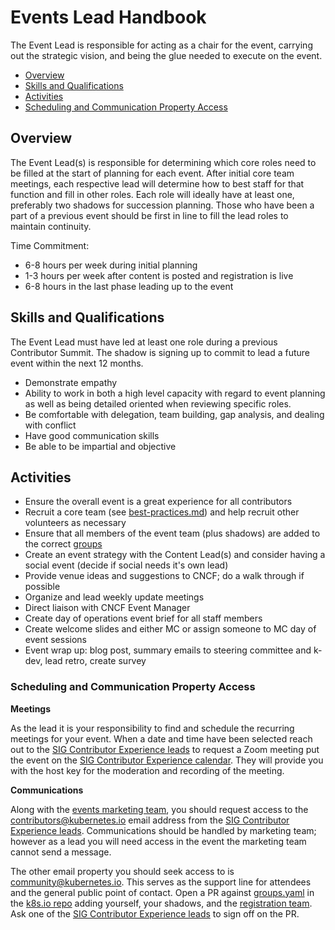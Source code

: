 # Events Lead Handbook

The Event Lead is responsible for acting as a chair for the event, carrying out
the strategic vision, and being the glue needed to execute on the event.

- [Overview](#overview)
- [Skills and Qualifications](#skills-and-qualifications)
- [Activities](#activities)
- [Scheduling and Communication Property Access](#scheduling-and-communication-property-access)

## Overview

The Event Lead(s) is responsible for determining which core roles need to be
filled at the start of planning for each event. After initial core team meetings,
each respective lead will determine how to best staff for that function and fill
in other roles. Each role will ideally have at least one, preferably two shadows
for succession planning. Those who have been a part of a previous event should
be first in line to fill the lead roles to maintain continuity.

Time Commitment:
- 6-8 hours per week during initial planning
- 1-3 hours per week after content is posted and registration is live
- 6-8 hours in the last phase leading up to the event

## Skills and Qualifications

The Event Lead must have led at least one role during a previous Contributor
Summit. The shadow is signing up to commit to lead a future event within the
next 12 months.

- Demonstrate empathy
- Ability to work in both a high level capacity with regard to event planning as
  well as being detailed oriented when reviewing specific roles.
- Be comfortable with delegation, team building, gap analysis, and dealing with
  conflict
- Have good communication skills
- Be able to be impartial and objective

## Activities

- Ensure the overall event is a great experience for all contributors
- Recruit a core team (see [best-practices.md]) and help recruit other volunteers
  as necessary
- Ensure that all members of the event team (plus shadows) are added to the correct [groups](https://github.com/kubernetes/k8s.io)
- Create an event strategy with the Content Lead(s) and consider having a social
  event (decide if social needs it's own lead)
- Provide venue ideas and suggestions to CNCF; do a walk through if possible
- Organize and lead weekly update meetings
- Direct liaison with CNCF Event Manager
- Create day of operations event brief for all staff members
- Create welcome slides and either MC or assign someone to MC day of event
  sessions
- Event wrap up: blog post, summary emails to steering committee and k-dev, lead
  retro, create survey


### Scheduling and Communication Property Access

**Meetings**

As the lead it is your responsibility to find and schedule the recurring
meetings for your event. When a date and time have been selected reach out to
the [SIG Contributor Experience leads] to request a Zoom meeting put the event on
the [SIG Contributor Experience calendar]. They will provide you with the host
key for the moderation and recording of the meeting.

**Communications**

Along with the [events marketing team], you should request access to the
contributors@kubernetes.io email address from the [SIG Contributor Experience
leads]. Communications should be handled by marketing team; however as a lead
you will need access in the event the marketing team cannot send a message.

The other email property you should seek access to is community@kubernetes.io.
This serves as the support line for attendees and the general public point of
contact. Open a PR against [groups.yaml] in the [k8s.io repo] adding yourself,
your shadows, and the [registration team]. Ask one of the [SIG Contributor
Experience leads] to sign off on the PR.


[best-practices.md]: ./best-practices.md
[SIG Contributor Experience leads]: /sig-contributor-experience/README.md#leadership
[SIG Contributor Experience calendar]: https://calendar.google.com/calendar/embed?src=c8bafef04s12ra0gkqql6fchjc%40group.calendar.google.com&ctz=America%2FDetroit
[events marketing team]: ./marketing/README.md
[groups.yaml]: https://git.k8s.io/k8s.io/groups/groups.yaml
[k8s.io repo]: https://git.k8s.io/k8s.io
[registration team]: ./registration/README.md